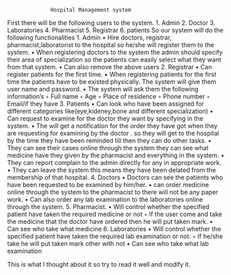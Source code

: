                  Hospital Management system 
First there will be the following users to the system.
    1. Admin
    2. Doctor
    3. Laboratories
    4. Pharmacist
    5. Registrar
    6. patients
So our system will do the following functionalities
    1. Admin 
    • Hire doctors, registrar, pharmacist,laboratorist to the hospital so he/she will register them to the system.
    • When registering doctors to the system the admin should specify their area of specialization so the patients can easily select what they want from that system.
    • Can also remove the above users 
    2. Registrar
    • Can register patients for the first time.
    • When registering patients for the first time the patients have to be existed physically. The system will give them user name and password.
    • The system will ask them the following information’s
        ◦ Full name
        ◦ Age
        ◦ Place of residence 
        ◦ Phone number
        ◦ Email/if they have
    3. Patients
    • Can look who have been assigned for different categories like(eye,kideney,bone and different specialization)
    • Can request to examine for the doctor they want by specifying in the system.
    • The will get a notification for the order they have got when they are requesting for examining by the doctor . so they will get to the hospital by the time they have been reminded till then they can do other tasks.
    • They can see their cases online through the system they can see what medicine have they given by the pharmacist and everything in the system.
    • They can report complain to the admin directly for any in appropriate work.
    • They can leave the system this means they have been delated from the membership of that hospital.
    4. Doctors
    • Doctors can see the patients who have been requested to be examined by him/her.
    • can order medicine online through the system to the pharmacist to there will not be any paper work.
    • Can also order any lab examination to the laboratories online through the system.
    5. Pharmacist.
    • Will control whether the specified patient have taken the required medicine or not
        ◦ If the user come and take the medicine that the doctor have ordered then he will put taken mark.
    • Can see who take what medicine 
    6. Laboratories
    • Will control whether the specified patient have taken the required lab examination or not.
        ◦ If he/she take he will put taken mark other with not
    • Can see who take what lab examination


This is what I thought about it so try to read it well and modify it.
